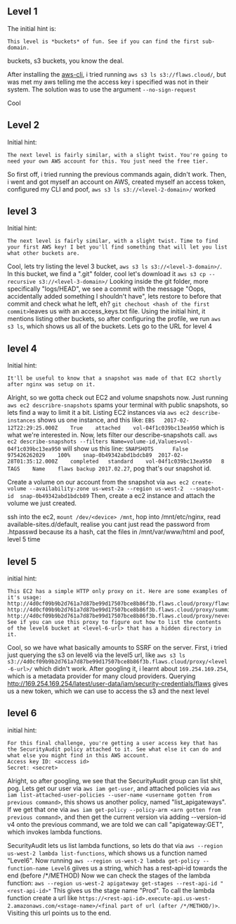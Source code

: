 ## Level 1
The initial hint is: 

```
This level is *buckets* of fun. See if you can find the first sub-domain.
```

buckets, s3 buckets, you know the deal.

After installing the [aws-cli](https://aws.amazon.com/cli/), i tried running `aws s3 ls s3://flaws.cloud/`, but was met my aws telling me the access key i specified was not in their system.
The solution was to use the argument `--no-sign-request`

Cool

## Level 2
Initial hint: 

```
The next level is fairly similar, with a slight twist. You're going to need your own AWS account for this. You just need the free tier.
```


So first off, i tried running the previous commands again, didn't work.
Then, i went and got myself an account on AWS, created myself an access token, configured my CLI and poof, `aws s3 ls s3://<level-2-domain>/` worked

## level 3
Initial hint: 

```
The next level is fairly similar, with a slight twist. Time to find your first AWS key! I bet you'll find something that will let you list what other buckets are.
```

Cool, lets try listing the level 3 bucket, `aws s3 ls s3://<level-3-domain>/`.
In this bucket, we find a ".git" folder, cool let's download it `aws s3 cp --recursive s3://<level-3-domain>/`
Looking inside the git folder, more specifically "logs/HEAD", we see a commit with the message "Oops, accidentally added something I shouldn't have", lets restore to before that commit and check what he left, eh?
`git chechout <hash of the first commit>`leaves us with an access_keys.txt file. Using the initial hint, it mentions listing other buckets, so after configuring the profile, we run `aws s3 ls`, which shows us all of the buckets. Lets go to the URL for level 4

## level 4
Initial hint: 

```For the next level, you need to get access to the web page running on an EC2 at 4d0cf09b9b2d761a7d87be99d17507bce8b86f3b.flaws.cloud
It'll be useful to know that a snapshot was made of that EC2 shortly after nginx was setup on it.
```

Alright, so we gotta check out EC2 and volume snapshots now. Just running `aws ec2 describre-snapshots` spams your terminal with public snapshots, so lets find a way to limit it a bit.
Listing EC2 instances via `aws ec2 describe-instances` shows us one instance, and this like: `EBS	2017-02-12T22:29:25.000Z	True	attached	vol-04f1c039bc13ea950`
which is what we're interested in.
Now, lets filter our describe-snapshots call. `aws ec2 describe-snapshots --filters Name=volume-id,Values=vol-04f1c039bc13ea950` will show us this line:
`SNAPSHOTS		False	975426262029	100%	snap-0b49342abd1bdcb89	2017-02-28T01:35:12.000Z	completed	standard	vol-04f1c039bc13ea950	8
TAGS	Name	flaws backup 2017.02.27`, pog that's our snapshot id.

Create a volume on our account from the snapshot via `aws ec2 create-volume --availability-zone us-west-2a --region us-west-2  --snapshot-id  snap-0b49342abd1bdcb89`
Then, create a ec2 instance and attach the volume we just created.

ssh into the ec2, `mount /dev/<device> /mnt`, hop into /mnt/etc/nginx, read available-sites.d/default, realise you cant just read the password from .htpasswd because its a hash, cat the files in /mnt/var/www/html and poof, level 5 time

## level 5
initial hint: 

```
This EC2 has a simple HTTP only proxy on it. Here are some examples of it's usage:
http://4d0cf09b9b2d761a7d87be99d17507bce8b86f3b.flaws.cloud/proxy/flaws.cloud/
http://4d0cf09b9b2d761a7d87be99d17507bce8b86f3b.flaws.cloud/proxy/summitroute.com/blog/feed.xml
http://4d0cf09b9b2d761a7d87be99d17507bce8b86f3b.flaws.cloud/proxy/neverssl.com/
See if you can use this proxy to figure out how to list the contents of the level6 bucket at <level-6-url> that has a hidden directory in it.
```

Cool, so we have what basically amounts to SSRF on the server. First, i tried just querying the s3 on level6 via the level5 url, like `aws s3 ls s3://4d0cf09b9b2d761a7d87be99d17507bce8b86f3b.flaws.cloud/proxy/<level-6-url>/` which didn't work.
After googling it, i learnt about `169.254.169.254`, which is a metadata provider for many cloud providers. Querying http://169.254.169.254/latest/user-data/iam/security-credentials/flaws gives us a new token, which we can use to access the s3 and the next level

## level 6 
initial hint:

```
For this final challenge, you're getting a user access key that has the SecurityAudit policy attached to it. See what else it can do and what else you might find in this AWS account.
Access key ID: <access id>
Secret: <secret>
```

Alright, so after googling, we see that the SecurityAudit group can list shit, pog. Lets get our user via `aws iam get-user`, and attached policies via `aws iam list-attached-user-policies --user-name <username gotten from previous command>`, this shows us another policy, named "list_apigateways".
If we get that one via `aws iam get-policy --policy-arm <arn gotten from previous command>`, and then get the current version via adding --version-id v4 onto the previous command, we are told we can call "apigateway:GET", which invokes lambda functions.

SecurityAudit lets us list lambda functions, so lets do that via `aws --region us-west-2 lambda list-functions`, which shows us a function named "Level6".
Now running `aws --region us-west-2 lambda get-policy --function-name Level6` giives us a string, which has a rest-api-id towards the end (before /*/METHOD) Now we can check the stages of the lambda function: `aws --region us-west-2 apigateway get-stages --rest-api-id "<rest-api-id>"` This gives us the stage name "Prod".
To call the lambda function create a url like `https://<rest-api-id>.execute-api.us-west-2.amazonaws.com/<stage-name>/<final part of url (after /*/METHOD/)>`. Visiting this url points us to the end.